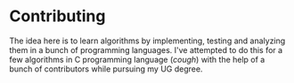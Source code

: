 # Contributing

The idea here is to learn algorithms by implementing, testing and analyzing them in a bunch of programming languages. I've attempted to do this for a few algorithms in C programming language (*cough*) with the help of a bunch of contributors while pursuing my UG degree.

